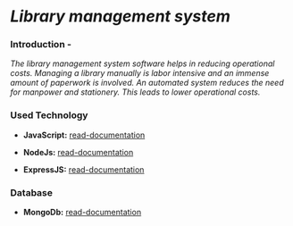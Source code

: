 # _Library management system_

### Introduction -

_The library management system software helps in reducing operational costs. Managing a library manually is labor intensive and an immense amount of paperwork is involved. An automated system reduces the need for manpower and stationery. This leads to lower operational costs._


### Used Technology

- **JavaScript:** [read-documentation](https://javascript.info/)

- **NodeJs:** [read-documentation](https://nodejs.org/en/docs/)

- **ExpressJS:** [read-documentation](https://expressjs.com/)

### Database

- **MongoDb:** [read-documentation](https://www.mongodb.com/docs/)